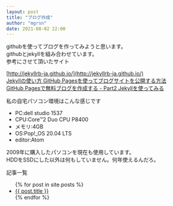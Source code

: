 ```yaml
---
layout: post
title: "ブログ作成"
author: "mgrsn"
date: 2021-08-02 22:00
---
```

githubを使ってブログを作ってみようと思います。  
githubとjekyllを組み合わせています。  
参考にさせて頂いたサイト  

[http://jekyllrb-ja.github.io/](http://jekyllrb-ja.github.io/)  
[Jekyllの使い方 GitHub Pagesを使ってブログサイトを公開する方法](https://simple-it-life.com/2020/08/16/migrate-blog-to-github/)  
[GitHub Pagesで無料ブログを作成する - Part2 Jekyllを使ってみる](https://masamichi.me/development/2020/05/26/github-pages-blog-part2-jekyll.html)

私の自宅パソコン環境はこんな感じです  
- PC:dell studio 1537
- CPU:Core™2 Duo CPU P8400
- メモリ:4GB
- OS:Pop!_OS 20.04 LTS
- editor:Atom

2009年に購入したパソコンを現在も使用しています。  
HDDをSSDにした以外は何もしていません。何年使えるんだろ。  

記事一覧  
<ul>
  {% for post in site.posts %}
    <li>
      <a href="{{ post.url }}">{{ post.title }}</a>
    </li>
  {% endfor %}
</ul>
